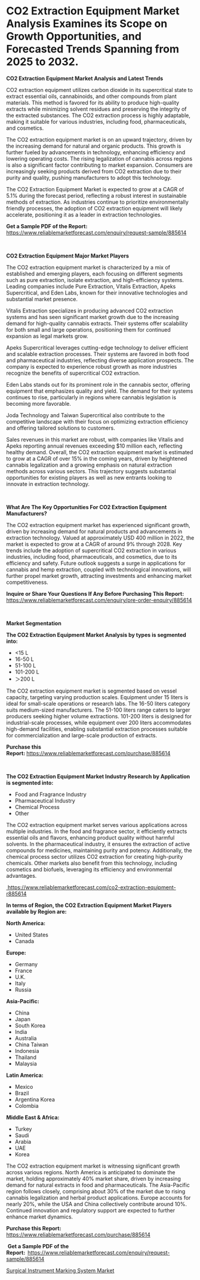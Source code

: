 <p><h1>CO2 Extraction Equipment Market Analysis Examines its Scope on Growth Opportunities, and Forecasted Trends Spanning from 2025 to 2032.</h1></p><p><strong>CO2 Extraction Equipment Market Analysis and Latest Trends</strong></p>
<p><p>CO2 extraction equipment utilizes carbon dioxide in its supercritical state to extract essential oils, cannabinoids, and other compounds from plant materials. This method is favored for its ability to produce high-quality extracts while minimizing solvent residues and preserving the integrity of the extracted substances. The CO2 extraction process is highly adaptable, making it suitable for various industries, including food, pharmaceuticals, and cosmetics.</p><p>The CO2 extraction equipment market is on an upward trajectory, driven by the increasing demand for natural and organic products. This growth is further fueled by advancements in technology, enhancing efficiency and lowering operating costs. The rising legalization of cannabis across regions is also a significant factor contributing to market expansion. Consumers are increasingly seeking products derived from CO2 extraction due to their purity and quality, pushing manufacturers to adopt this technology.</p><p>The CO2 Extraction Equipment Market is expected to grow at a CAGR of 5.1% during the forecast period, reflecting a robust interest in sustainable methods of extraction. As industries continue to prioritize environmentally friendly processes, the adoption of CO2 extraction equipment will likely accelerate, positioning it as a leader in extraction technologies.</p></p>
<p><strong>Get a Sample PDF of the Report:&nbsp;</strong> <a href="https://www.reliablemarketforecast.com/enquiry/request-sample/885614?utm_campaign=1929&utm_medium=2&utm_source=Github&utm_content=ia&utm_term=20022025&utm_id=co2-extraction-equipment">https://www.reliablemarketforecast.com/enquiry/request-sample/885614</a></p>
<p>&nbsp;</p>
<p><strong>CO2 Extraction Equipment Major Market Players</strong></p>
<p><p>The CO2 extraction equipment market is characterized by a mix of established and emerging players, each focusing on different segments such as pure extraction, isolate extraction, and high-efficiency systems. Leading companies include Pure Extraction, Vitalis Extraction, Apeks Supercritical, and Eden Labs, known for their innovative technologies and substantial market presence.</p><p>Vitalis Extraction specializes in producing advanced CO2 extraction systems and has seen significant market growth due to the increasing demand for high-quality cannabis extracts. Their systems offer scalability for both small and large operations, positioning them for continued expansion as legal markets grow. </p><p>Apeks Supercritical leverages cutting-edge technology to deliver efficient and scalable extraction processes. Their systems are favored in both food and pharmaceutical industries, reflecting diverse application prospects. The company is expected to experience robust growth as more industries recognize the benefits of supercritical CO2 extraction.</p><p>Eden Labs stands out for its prominent role in the cannabis sector, offering equipment that emphasizes quality and yield. The demand for their systems continues to rise, particularly in regions where cannabis legislation is becoming more favorable.</p><p>Joda Technology and Taiwan Supercritical also contribute to the competitive landscape with their focus on optimizing extraction efficiency and offering tailored solutions to customers. </p><p>Sales revenues in this market are robust, with companies like Vitalis and Apeks reporting annual revenues exceeding $10 million each, reflecting healthy demand. Overall, the CO2 extraction equipment market is estimated to grow at a CAGR of over 15% in the coming years, driven by heightened cannabis legalization and a growing emphasis on natural extraction methods across various sectors. This trajectory suggests substantial opportunities for existing players as well as new entrants looking to innovate in extraction technology.</p></p>
<p>&nbsp;</p>
<p><strong>What Are The Key Opportunities For CO2 Extraction Equipment Manufacturers?</strong></p>
<p><p>The CO2 extraction equipment market has experienced significant growth, driven by increasing demand for natural products and advancements in extraction technology. Valued at approximately USD 400 million in 2022, the market is expected to grow at a CAGR of around 9% through 2028. Key trends include the adoption of supercritical CO2 extraction in various industries, including food, pharmaceuticals, and cosmetics, due to its efficiency and safety. Future outlook suggests a surge in applications for cannabis and hemp extraction, coupled with technological innovations, will further propel market growth, attracting investments and enhancing market competitiveness.</p></p>
<p><strong>Inquire or Share Your Questions If Any Before Purchasing This Report:</strong> <a href="https://www.reliablemarketforecast.com/enquiry/pre-order-enquiry/885614?utm_campaign=1929&utm_medium=2&utm_source=Github&utm_content=ia&utm_term=20022025&utm_id=co2-extraction-equipment">https://www.reliablemarketforecast.com/enquiry/pre-order-enquiry/885614</a></p>
<p>&nbsp;</p>
<p><strong>Market Segmentation</strong></p>
<p><strong>The CO2 Extraction Equipment Market Analysis by types is segmented into:</strong></p>
<p><ul><li><15 L</li><li>16-50 L</li><li>51-100 L</li><li>101-200 L</li><li>＞200 L</li></ul></p>
<p><p>The CO2 extraction equipment market is segmented based on vessel capacity, targeting varying production scales. Equipment under 15 liters is ideal for small-scale operations or research labs. The 16-50 liters category suits medium-sized manufacturers. The 51-100 liters range caters to larger producers seeking higher volume extractions. 101-200 liters is designed for industrial-scale processes, while equipment over 200 liters accommodates high-demand facilities, enabling substantial extraction processes suitable for commercialization and large-scale production of extracts.</p></p>
<p><strong>Purchase this Report:&nbsp;</strong><a href="https://www.reliablemarketforecast.com/purchase/885614?utm_campaign=1929&utm_medium=2&utm_source=Github&utm_content=ia&utm_term=20022025&utm_id=co2-extraction-equipment">https://www.reliablemarketforecast.com/purchase/885614</a></p>
<p>&nbsp;</p>
<p><strong>The CO2 Extraction Equipment Market Industry Research by Application is segmented into:</strong></p>
<p><ul><li>Food and Fragrance Industry</li><li>Pharmaceutical Industry</li><li>Chemical Process</li><li>Other</li></ul></p>
<p><p>The CO2 extraction equipment market serves various applications across multiple industries. In the food and fragrance sector, it efficiently extracts essential oils and flavors, enhancing product quality without harmful solvents. In the pharmaceutical industry, it ensures the extraction of active compounds for medicines, maintaining purity and potency. Additionally, the chemical process sector utilizes CO2 extraction for creating high-purity chemicals. Other markets also benefit from this technology, including cosmetics and biofuels, leveraging its efficiency and environmental advantages.</p></p>
<p><a href="https://www.reliablemarketforecast.com/co2-extraction-equipment-r885614?utm_campaign=1929&utm_medium=2&utm_source=Github&utm_content=ia&utm_term=20022025&utm_id=co2-extraction-equipment">&nbsp;https://www.reliablemarketforecast.com/co2-extraction-equipment-r885614</a></p>
<p><strong>In terms of Region, the CO2 Extraction Equipment Market Players available by Region are:</strong></p>
<p>
    <p> <strong> North America: </strong>
        <ul>
            <li>United States</li>
            <li>Canada</li>
        </ul>
        </p> 
    <p> <strong> Europe: </strong>
        <ul>
            <li>Germany</li>
            <li>France</li>
            <li>U.K.</li>
            <li>Italy</li>
            <li>Russia</li>
        </ul>
        </p> 
    <p> <strong> Asia-Pacific: </strong>
        <ul>
            <li>China</li>
            <li>Japan</li>
            <li>South Korea</li>
            <li>India</li>
            <li>Australia</li>
            <li>China Taiwan</li>
            <li>Indonesia</li>
            <li>Thailand</li>
            <li>Malaysia</li>
        </ul>
        </p> 
    <p> <strong> Latin America: </strong>
        <ul>
            <li>Mexico</li>
            <li>Brazil</li>
            <li>Argentina Korea</li>
            <li>Colombia</li>
        </ul>
        </p> 
    <p> <strong> Middle East & Africa: </strong>
        <ul>
            <li>Turkey</li>
            <li>Saudi</li>
            <li>Arabia</li>
            <li>UAE</li>
            <li>Korea</li>
        </ul>
    </p>
    </p>
<p><p>The CO2 extraction equipment market is witnessing significant growth across various regions. North America is anticipated to dominate the market, holding approximately 40% market share, driven by increasing demand for natural extracts in food and pharmaceuticals. The Asia-Pacific region follows closely, comprising about 30% of the market due to rising cannabis legalization and herbal product applications. Europe accounts for nearly 20%, while the USA and China collectively contribute around 10%. Continued innovation and regulatory support are expected to further enhance market dynamics.</p></p>
<p><strong>Purchase this Report: </strong><a href="https://www.reliablemarketforecast.com/purchase/885614?utm_campaign=1929&utm_medium=2&utm_source=Github&utm_content=ia&utm_term=20022025&utm_id=co2-extraction-equipment">https://www.reliablemarketforecast.com/purchase/885614</a></p>
<p>&nbsp;<strong>Get a Sample PDF of the Report:&nbsp;&nbsp;</strong><a href="https://www.reliablemarketforecast.com/enquiry/request-sample/885614?utm_campaign=1929&utm_medium=2&utm_source=Github&utm_content=ia&utm_term=20022025&utm_id=co2-extraction-equipment">https://www.reliablemarketforecast.com/enquiry/request-sample/885614</a></p>
<p><strong></strong></p>
<p><p><a href="https://github.com/dringals/Market-Research-Report-List-6/blob/main/surgical-instrument-marking-system-market.md?utm_campaign=1929&utm_medium=2&utm_source=Github&utm_content=ia&utm_term=20022025&utm_id=co2-extraction-equipment">Surgical Instrument Marking System Market</a></p></p>